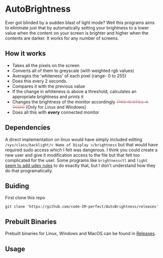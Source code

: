 # AutoBrightness
Ever got blinded by a sudden blast of light mode? Well this programs aims to eliminate just that by automatically setting your brightness to a lower value when the content on your screen is brighter and higher when the contents are darker. It works for any number of screens.

<!-- #### Note: This project is not complete yet, this will only analyze your screen(s) and determine what your brightness should be -->

## How it works
- Takes all the pixels on the screen
- Converts all of them to greyscale (with weighted rgb values)
- Averages the 'whiteness' of each pixel (range- 0 to 255)
- Does this every 2 seconds.
- Compares it with the previous value
- If the change in whiteness is above a threshold, calculates an appropriate brightness and prints it
- Changes the brightness of the monitor accordingly ~~<span style="color:#ed8796">THIS IS STILL A TODO</span>~~ [Only for Linux and Windows]
- Does all this with **every** connected monitor

## Dependencies
A direct implementation on linux would have simply included editing `/sys/class/backlight/< Name of Display >/brightness` but that would have required sudo access which I felt was dangerous. I think you could create a new user and give it modification access to the file but that felt too complicated for the user. Some programs like `brightnessctl` and `light` [seem to add udev rules](https://wiki.archlinux.org/title/Backlight#Backlight_utilities) to do exactly that, but I don't understand how they do that programatically.

## Buiding
First clone this repo
```
git clone 'https://github.com/code-IM-perfect/AutoBrightness/releases'
```


## Prebuilt Binaries
Prebuilt binaries for Linux, Windows and MacOS can be found in [Releases](https://github.com/code-IM-perfect/AutoBrightness/releases).


## Usage
```

```